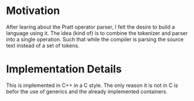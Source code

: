 # Motivation
After learing about the Pratt operator parser, I felt the desire to build a language using it. The idea (kind of) is to combine the tokenizer and parser into a single operation. Such that while the compiler is parsing the source text instead of a set of tokens. 


# Implementation Details
This is implemented in C++ in a C style. The only reason it is not in C is befor the use
of generics and the already implemented containers. 